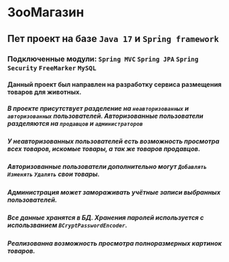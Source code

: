 # ЗооМагазин
## Пет проект на базе `Java 17` и `Spring framework`
### Подключенные модули: `Spring MVC` `Spring JPA` `Spring Security` `FreeMarker` `MySQL`

#### Данный проект был направлен на разработку сервиса размещения товаров для животных.

##### В проекте присутствует разделение на `неавторизованных` и `авторизованных` пользователей. Авторизованные пользователи разделяются на `продавцов` и `администраторов`
##### У неавторизованных пользователей есть возможность просмотра всех товаров, искомые товары, а так же товаров продавцов.
##### Авторизованные пользователи дополнительно могут `Добавлять` `Изменять` `Удалять` свои товары.
##### Администрация может замораживать учётные записи выбранных пользователей.
##### Все данные хранятся в *БД*. Хранения паролей используется с использванием `BCryptPasswordEncoder`.
##### Реализованна возможность просмотра полноразмерных картинок товаров.

